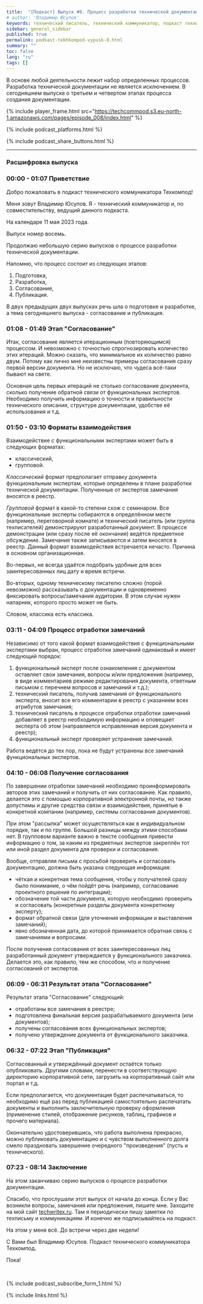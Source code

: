 ```yaml
---
title:  "[Подкаст] Выпуск #8. Процесс разработки технической документации (согласование и публикация)"
# author: 'Владимир Юсупов'
keywords: технический писатель, технический коммуникатор, подкаст технического коммуникатора, техкомпод, техкническая коммуникация, процесс разработки документации, этап согласование, этап публикация
sidebar: general_sidebar
published: true
permalink: podkast-tekhkompod-vypusk-8.html
summary: ""
toc: false
lang: "ru"
tags: []
---
```


В основе любой деятельности лежит набор определенных процессов. Разработка технической документации не является исключением. В  сегодняшнем выпуске о третьем и четвертом этапах процесса создания документации. 

<!-- <figure>
    <figcaption></figcaption>
    <audio controls src="https://techcommpod.ru/assets/episodes/008_episode_final.mp3">
        <a href="https://techcommpod.ru/assets/episodes/008_episode_final.mp3"> Скачать файл </a>
    </audio>
</figure> -->

<!--more-->

{% include player_frame.html src="https://techcommpod.s3.eu-north-1.amazonaws.com/pages/episode_008/index.html" %}

{% include podcast_platforms.html %}

{% include podcast_share_buttons.html %}

***

### Расшифровка выпуска

### 00:00 - 01:07 Приветствие

Добро пожаловать в подкаст технического коммуникатора Техкомпод!

Меня зовут Владимир Юсупов. Я - технический коммуникатор и, по совместительству, ведущий данного подкаста.

На календаре 11 мая 2023 года. 

Выпуск номер восемь.

Продолжаю небольшую серию выпусков о процессе разработки технической документации. 

Напомню, что процесс состоит из следующих этапов:
1. Подготовка,
2. Разработка,
3. Согласование,
4. Публикация.

В двух предыдущих двух выпусках речь шла о подготовке и разработке, а тема сегодняшнего выпуска - согласование и публикация.

### 01:08 - 01:49 Этап "Согласование"

Итак, согласование является итерационным (повторяющимся) процессом. И невозможно с точностью спрогнозировать количество этих итераций. Можно сказать, что минимальное их количество равно двум. Потому как лично мне неизвестны примеры согласования сразу первой версии документа. Но не исключаю, что чудеса всё-таки бывают на свете. 

Основная цель первых итераций не столько согласование документа, сколько получение обратной связи от функциональных экспертов. Необходимо получить информацию о точности и правильности технического описания, структуре документации, удобстве её использования и т.д.

### 01:50 - 03:10 Форматы взаимодействия

Взаимодействие с функциональными экспертами может быть в следующих форматах:

- классический, 
- групповой. 

*Классический* формат предполагает отправку документа функциональным экспертам, которые определены в плане разработки технической документации. Полученные от экспертов замечания вносятся в реестр. 

*Групповой* формат в какой-то степени схож с семинаром. Все функциональные эксперты собираются в определённом месте (например, переговорной комнате) и технический писатель (или группа техписателей) демонстрируют разработанный документ. В процессе демонстрации (или сразу после её окончания) ведётся предметное обсуждение. Замечания также записываются и затем вносятся в реестр. Данный формат взаимодействия встречается нечасто. Причина в основном организационная. 

Во-первых, не всегда удаётся подобрать удобные для всех заинтересованных лиц дату и время встречи.

Во-вторых, одному техническому писателю сложно (порой невозможно) рассказывать о документации и одновременно фиксировать вопросы/замечания аудитории. В этом случае нужен напарник, которого просто может не быть. 

Словом, классика есть классика. 

### 03:11 - 04:09 Процесс отработки замечаний

Независимо от того какой формат взаимодействия с функциональными экспертами выбран, процесс отработки замечаний одинаковый и имеет следующий порядок: 

1. функциональный эксперт после ознакомления с документом оставляет свои замечания, вопросы и/или предложения (например, в виде комментариев режиме редактирования документа, ответным письмом с перечнем вопросов и замечаний и т.д.); 
2. технический писатель, получив замечания от функционального эксперта, вносит все его комментарии в реестр с указанием всех атрибутов замечания; 
3. технический писатель в процессе отработки отработки замечаний добавляет в  реестр необходимую информацию и оповещает эксперта об этом (направляется исправленная версия документа и реестр); 
4. функциональный эксперт проверяет устранение замечаний. 

Работа ведётся до тех пор, пока не будут устранены все замечаний функциональных экспертов.

### 04:10 - 06:08 Получение согласования 

По завершении отработки замечаний необходимо проинформировать авторов этих замечаний и получить от них согласование. Как правило, делается это с помощью корпоративной электронной почты, но также допустимы и другие средства связи и взаимодействия, принятые в конкретной компании (например, системы согласования документов). 

При этом "рассылка" может осуществляться как в индивидуальном порядке, так и по группе. Большой разницы между этими способами нет. В групповом варианте важно в тексте сообщения привести информацию о том, за каким из предметных экспертов закреплён тот или иной раздел документа для проверки и согласования. 

Вообще, отправляя письма с просьбой проверить и согласовать документацию, должна быть указана следующая информация: 

- чёткая и конкретная тема сообщения, чтобы у получателей сразу было понимание, о чём пойдёт речь (например, согласование проектного решения по интеграции); 
- обозначение той части документа, которую необходимо проверить и согласовать (конкретные разделы документа конкретному эксперту); 
- формат обратной связи (для уточнения информации и выставления замечаний); 
- явно обозначенная дата, до которой принимается обратная связь с замечаниями и вопросами.

После получения согласования от всех заинтересованных лиц разработанный документ утверждается у функционального заказчика. Делается это, как правило, тем же способом, что и получение согласований от экспертов.

### 06:09 - 06:31 Результат этапа "Согласование"

Результат этапа "Согласование" следующий: 
- отработаны все замечания в реестре; 
- подготовлена финальная версия разрабатываемого документа (или документов); 
- получены согласования всех функциональных экспертов; 
- получено утверждение документа от функционального заказчика.

### 06:32 - 07:22 Этап "Публикация"

Согласованный и утверждённый документ остаётся только опубликовать. Другими словами, перенести в соответствующую директорию корпоративной сети, загрузить на корпоративный сайт или портал и т.д. 

Если предполагается, что документация будет распечатываться, то необходимо ещё раз перед публикацией самостоятельно распечатать документы и выполнить заключительную проверку оформления (применение стилей, отображение рисунков, таблиц, графиков и прочего материала). 

Окончательно удостоверившись, что работа выполнена прекрасно, можно публиковать документацию и с чувством выполненного долга смело праздновать завершение очередного "произведения" (пусть и технического). 

### 07:23 - 08:14 Заключение

На этом заканчиваю серию выпусков о процессе разработки документации.  

Спасибо, что прослушали этот выпуск от начала до конца. Если у Вас возникли вопросы, замечания или предложения, пишите мне. Заходите на мой сайт [techwritex.ru](https://techwritex.ru/). Там я периодически пишу заметки по техписьму и коммуникациям. И конечно же подписывайтесь на подкаст.

На этом у меня всё. До встречи через две недели!

С Вами был Владимир Юсупов. Подкаст технического коммуникатора Техкомпод. 

Пока!

<br>

{% include podcast_subscribe_form_1.html %}

{% include links.html %}
